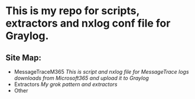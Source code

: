 # This is my repo for scripts, extractors and nxlog conf file for Graylog.
## Site Map:
- MessageTraceM365 *This is script and nxlog file for MessageTrace logs downloads from Microsoft365 and upload it to Graylog*
- Extractors *My grok pattern and extractors*
- Other

